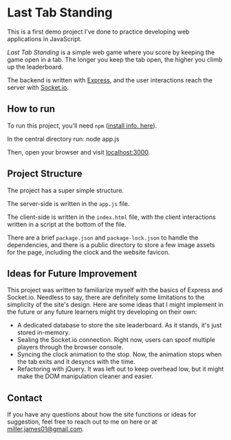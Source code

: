 # Last Tab Standing

This is a first demo project I've done to practice developing web applications in JavaScript.

*Last Tab Standing* is a simple web game where you score by keeping the game open in a tab.
The longer you keep the tab open, the higher you climb up the leaderboard.

The backend is written with [Express](https://expressjs),
and the user interactions reach the server with [Socket.io](https://socket.io/).

## How to run

To run this project, you'll need `npm` 
([install info. here](https://docs.npmjs.com/downloading-and-installing-node-js-and-npm)).

In the central directory run:
    node app.js

Then, open your browser and visit [localhost:3000](http:/localhost:3000).

## Project Structure

The project has a super simple structure.

The server-side is written in the `app.js` file.

The client-side is written in the `index.html` file, 
with the client interactions written in a script at the bottom of the file.

There are a brief `package.json` and `package-lock.json` to handle the dependencies,
and there is a public directory to store a few image assets for the page,
including the clock and the website favicon.

## Ideas for Future Improvement

This project was written to familiarize myself with the basics of Express and Socket.io.
Needless to say, there are definitely some limitations to the simplicity of the site's design.
Here are some ideas that I might implement in the future or any future learners might try developing on their own:

* A dedicated database to store the site leaderboard. As it stands, it's just stored in-memory.
* Sealing the Socket.io connection. Right now, users can spoof multiple players through the browser console.
* Syncing the clock animation to the stop. Now, the animation stops when the tab exits and it desyncs with the time.
* Refactoring with jQuery. It was left out to keep overhead low, but it might make the DOM manipulation cleaner and easier.

## Contact
If you have any questions about how the site functions or ideas for suggestion, feel free to reach out to me on here or at
[miller.james01@gmail.com](mailto:miller.james01@gmail.com).
